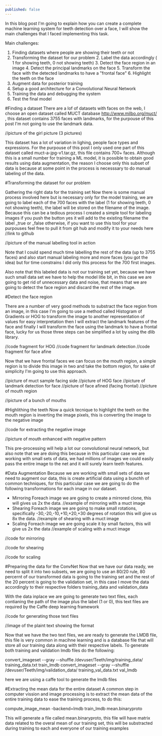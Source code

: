 ```yaml
---
published: false
---
```

In this blog post I'm going to explain how you can create a complete machine learning system for teeth detection over a face, I will show the main challenges that I faced implementing this task.

Main challenges:
1. Finding datasets where people are showing their teeth or not
3. Transforming the dataset for our problem
	2. Label the data accordingly ( 1 for showing teeth, 0 not showing teeth)
	3. Detect the face region in an image
	4. Detect the principal landmarks on the face
	5. Transform the face with the detected landmarks to have a "frontal face"
	6. Highlight the teeth on the face
7. Augment data for posterior training
8. Setup a good architecture for a Convolutional Neural Network
9. Training the data and debugging the system
10. Test the final model

#Finding a dataset
There are a lof of datasets with faces on the web, I choose an open dataset called MUCT database http://www.milbo.org/muct/ , this dataset contains 3755 faces with landmarks, for the purpouse of this post I'm not going to use the landmark data.

//picture of the girl picture (3 pictures)

This dataset has a lot of variation in lighing, people face types and expressions. For the purpouse of this post I only used one part of this dataset called muct-a-jpg-v1.tar.gz, this file contains 700+ faces. Although this is a small number for training a ML model, it is possible to obtain good results using data augmentation, the reason I choose only this subset of data is because at some point in the process is necesssary to do manual labeling of the data.

#Transforming the dataset for our problem

Gathering the right data for the training set
Now there is some manual process involved here but is necessary only for the model training, we are going to label each of the 700 faces with the label (1 for showing teeth, 0 not showing teeth), the label will be stored on the filename of the image. Because this can be a tedious process I created a simple tool for labeling images if you push the button yes it will add to the existing filename the label _true or _false otherwise, if you want to use this tool for your purpouses feel free to pull it from git hub and modify it to your needs here //link to github 

//picture of the manual labelling tool in action

Note that I could spend much time labelling the rest of the data (up to 3755 faces) and also start manual labeling more and more faces (you got the idea) but for time constrains I did only this process for the 700 first images.

Also note that this labeled data is not our training set yet, because we have such small data set we have to help the model litle bit, in this case we are going to get rid of unnecessary data and noise, that means that we are going to detect the face region and discard the rest of the image.

#Detect the face region

There are a number of very good methods to substract the face region from an image, in this case I'm going to use a method called Histogram of Gradients or HOG to transform the image to another representation of values for easy interpretation then I will extract the landmark features of the face and finally I will transform the face using the landmark to have a frontal face, lucky for us those three steps can be simplified a lot by using the dlib library.

//code fragment for HOG
//code fragment for landmark detection
//code fragment for face afine

Now that we have frontal faces we can focus on the mouth region, a simple region is to divide this image in two and take the bottom region, for sake of simplicity I'm going to use this approach.

//picture of muct sample facing side
//picture of HOG face
//picture of landmark detection for face
//picture of face afined (facing frontal)
//picture of mouth region 

//picture of a bunch of mouths

#Highlithing the teeth 
Now a quick tecnique to highlight the teeth on the mouth region is inverting the image pixels, this is converting the image to the negative image

//code for extracting the negative image

//picture of mouth enhanced with negative pattern

This pre-processing will help a lot our convolutional neural network, but also note that we are doing this because in this particular case we are working with small sets of data, we had millions of images we could easily pass the entire image to the net and it will surely learn teeth features.

#Data Augmentation
Because we are working with small sets of data we need to augment our data, this is create artificial data using a bunchh of common techniques, for this particular case we are going to do the following transformations for each image in our dataset.

* Mirroring
Foreach image we are going to create a mirrored clone, this will gives us 2x the data.
//example of mirroring with a muct image
* Shearing
Foreach image we are going to make small rotations, specifically -30,-20,-10,+10,+20,+30 degrees of rotation this will give us 8x the data.
//example of shearing with a muct image
* Scaling
Foreach image we are going scale it by small factors, this will give us 2x the data
//example of scaling with a muct image

//code for mirroring

//code for shearing

//code for scaling

#Preparing the data for the ConvNet
Now that we have our data ready, we need to split it into two subsets, we are going to use an 80/20 rule, 80 percernt of our transformed data is going to the training set and the rest of the 20 percent is going to the validation set, in this case I move the data accordingly to their respective folders training_data and validation_data

With the data inplace we are going to generate two text files, each contianing the path of the image plus the label (1 or 0),  this text files are required by the Caffe deep learning framework

//code for generating those text files

//image of the plaint text showing the format

Now that we have the two text files, we are ready to generate the LMDB file, this file is very common in macihne learning and is a database file that will store all our training data along with their respective labels.
To generate both training and validation lmdb files do the following:

convert_imageset --gray --shuffle /devuser/Teeth/img/training_data/ training_data.txt train_lmdb
convert_imageset --gray --shuffle /devuser/Teeth/img/validation_data/ training_val_data.txt val_lmdb

here we are using a caffe tool to generate the lmdb files

#Extracting the mean data for the entire dataset
A common step in computer vission and image processing is to extract the mean data of the entire training data to ease the training process, to do this:

compute_image_mean -backend=lmdb train_lmdb mean.binaryproto

This will generate a file called mean.binaryproto, this file will have matrix data related to the overal mean of our training set, this will be substracted during training to each and everyone of our training examples









